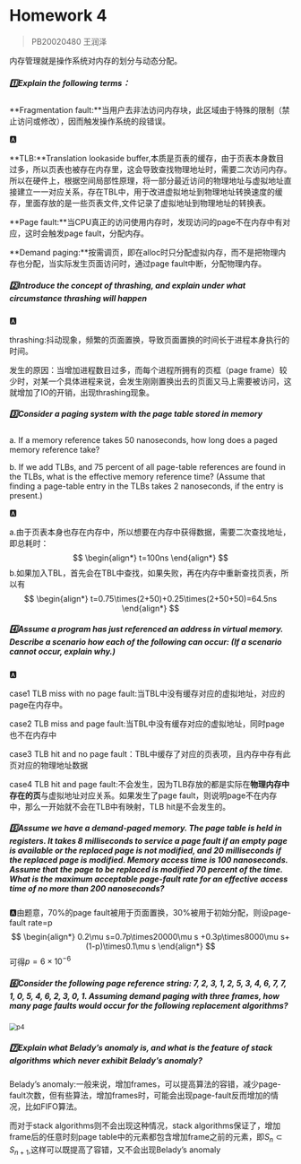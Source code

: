 # Homework 4

> PB20020480 王润泽

内存管理就是操作系统对内存的划分与动态分配。

##### :one:Explain the following terms：

**Fragmentation fault:**当用户去非法访问内存块，此区域由于特殊的限制（禁止访问或修改），因而触发操作系统的段错误。

:a:

**TLB:**Translation lookaside buffer,本质是页表的缓存，由于页表本身数目过多，所以页表也被存在内存里，这会导致查找物理地址时，需要二次访问内存。所以在硬件上，根据空间局部性原理，将一部分最近访问的物理地址与虚拟地址直接建立一一对应关系，存在TBL中，用于改进虚拟地址到物理地址转换速度的缓存，里面存放的是一些页表文件,文件记录了虚拟地址到物理地址的转换表。

**Page fault:**当CPU真正的访问使用内存时，发现访问的page不在内存中有对应，这时会触发page fault，分配内存。

**Demand paging:**按需调页，即在alloc时只分配虚拟内存，而不是把物理内存也分配，当实际发生页面访问时，通过page fault中断，分配物理内存。

##### :two:Introduce the concept of thrashing, and explain under what circumstance thrashing will happen

:a:

thrashing:抖动现象，频繁的页面置换，导致页面置换的时间长于进程本身执行的时间。

发生的原因：当增加进程数目过多，而每个进程所拥有的页框（page frame）较少时，对某一个具体进程来说，会发生刚刚置换出去的页面又马上需要被访问，这就增加了IO的开销，出现thrashing现象。

##### :three:Consider a paging system with the page table stored in memory

a. If a memory reference takes 50 nanoseconds, how long does a paged memory reference take?

b. If we add TLBs, and 75 percent of all page-table references are found in the TLBs, what is the  effective memory reference time? (Assume that finding a page-table entry in the TLBs takes 2  nanoseconds, if the entry is present.)

:a:

a.由于页表本身也存在内存中，所以想要在内存中获得数据，需要二次查找地址，即总耗时：
$$
\begin{align*}
t=100ns
\end{align*}
$$
b.如果加入TBL，首先会在TBL中查找，如果失败，再在内存中重新查找页表，所以有
$$
\begin{align*}
	t=0.75\times(2+50)+0.25\times(2+50+50)=64.5ns
\end{align*}
$$

##### :four:Assume a program has just referenced an address in virtual memory. Describe a scenario how  each of the following can occur: (If a scenario cannot occur, explain why.)

:a:

case1 TLB miss with no page fault:当TBL中没有缓存对应的虚拟地址，对应的page在内存中。

case2 TLB miss and page fault:当TBL中没有缓存对应的虚拟地址，同时page也不在内存中

case3 TLB hit and no page fault：TBL中缓存了对应的页表项，且内存中存有此页对应的物理地址数据

case4 TLB hit and page fault:不会发生，因为TLB存放的都是实际在**物理内存中存在的页**与虚拟地址对应关系。如果发生了page fault，则说明page不在内存中，那么一开始就不会在TLB中有映射，TLB hit是不会发生的。

##### :five:Assume we have a demand-paged memory. The page table is held in registers. It takes 8  milliseconds to service a page fault if an empty page is available or the replaced page is not  modified, and 20 milliseconds if the replaced page is modified. Memory access time is 100  nanoseconds. Assume that the page to be replaced is modified 70 percent of the time. What is the  maximum acceptable page-fault rate for an effective access time of no more than 200 nanoseconds?

:a:由题意，70%的page fault被用于页面置换，30%被用于初始分配，则设page-fault rate=p
$$
\begin{align*}
0.2\mu s=0.7p\times20000\mu s +0.3p\times8000\mu s+(1-p)\times0.1\mu s
\end{align*}
$$
可得$p=6\times 10^{-6}$

##### :six:Consider the following page reference string: 7, 2, 3, 1, 2, 5, 3, 4, 6, 7, 7, 1, 0, 5, 4, 6, 2, 3, 0, 1. Assuming demand paging with three frames, how many page faults would occur for the following  replacement algorithms?

<img src="D:\ComputerScience\cs_OS_Spring_2022\Operating Systems\homework\p4.jpg" alt="p4" style="zoom:80%;" />

##### :seven:Explain what Belady’s anomaly is, and what is the feature of stack algorithms which never  exhibit Belady’s anomaly?

 Belady’s anomaly:一般来说，增加frames，可以提高算法的容错，减少page-fault次数，但有些算法，增加frames时，可能会出现page-fault反而增加的情况，比如FIFO算法。

而对于stack algorithms则不会出现这种情况，stack algorithms保证了，增加frame后的任意时刻page table中的元素都包含增加frame之前的元素，即$S_n\subset S_{n+1}$,这样可以既提高了容错，又不会出现Belady’s anomaly